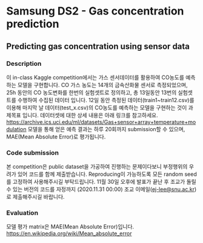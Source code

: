 # Samsung DS2 - Gas concentration prediction
## Predicting gas concentration using sensor data

### Description
이 in-class Kaggle competition에서는 가스 센서데이터를 활용하여 CO농도를 예측하는 모델을 구현합니다. CO 가스 농도는 14개의 금속산화물 센서로 측정되었으며, 25h 동안의 CO 농도변화를 한번의 실험셋트로 정의하고, 총 13일동안 13번의 실험셋트를 수행하여 수집된 데이터 입니다. 12일 동안 측정된 데이터(train1~train12.csv)를 이용해 마지막 날 데이터(test_x.csv)의 CO농도를 예측하는 모델을 구현하는 것이 과제목표 입니다. 데이터셋에 대한 상세 내용은 아래 링크를 참고하세요. https://archive.ics.uci.edu/ml/datasets/Gas+sensor+array+temperature+modulation 모델을 통해 얻은 예측 결과는 하루 20회까지 submission할 수 있으며, MAE(Mean Absolute Error)로 평가됩니다.  

### Code submission
본 competition은 public dataset을 가공하여 진행하는 문제이다보니 부정행위의 우려가 있어 코드를 함께 제출받습니다. Reproducing이 가능하도록 모든 random seed 를 고정하여 사용해주시길 부탁드립니다. 11월 30일 오후에 발표가 끝난 후 조교가 돌릴 수 있는 버전의 코드를 자정까지 (2020.11.31 00:00) 조교 이메일(ej-lee@snu.ac.kr)로 제출해주시길 바랍니다.  

### Evaluation
모델 평가 matrix은 MAE(Mean Absolute Error)입니다.  
https://en.wikipedia.org/wiki/Mean_absolute_error
